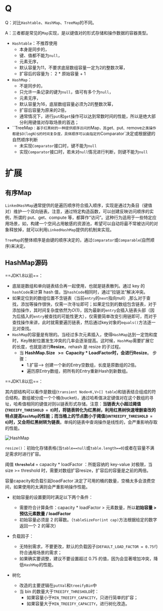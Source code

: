 # Q

Q：对比`Hashtable`、`HashMap`、`TreeMap`的不同。

A：三者都是常见的`Map`实现，是以键值对的形式存储和操作数据的容器类型。

- `Hashtable`：不推荐使用
  - 本身是同步的，
  - 键、值都不能为`null`，
  - 元素无序，
  - 默认容量为11，不要求底层数组容量一定为2的整数次幂，
  - 扩容后的容量为： 2 * 原始容量 + 1
- `HashMap`：
  - 不是同步的，
  - 只允许一条记录的键为`null`，值可有多个为`null`，
  - 元素无序，
  - 默认容量为16，底层数组容量必须为2的整数次幂，
  - 扩容后容量为原来的2倍，
  - 通常情况下，进行`put`和`get`操作可以达到常数时间的性能，所以是绝大部分利用键值对存取场景的首选；
- ``TreeMap`：基于红黑树的一种提供顺序访问的`Map`，其`get`、`put`、`remove`之类操作都是$O(logN)$的时间复杂度，具体顺序可以由指定的`Comparator`决定或根据键的自然顺序判断
  - 未实现`Comparator`接口时，键不能为`null`
  - 实现`Comparator`接口时，若未对`null`情况进行判断，则键不能为`null`



# 扩展

## 有序Map

`LinkedHashMap`通常提供的是遍历顺序符合插入顺序，实现是通过为条目（键值对）维护一个双向链表。注意，通过特定构造函数，可以创建反映访问顺序的实例，所谓的 put、get、compute 等，都算作“访问”。这种行为适用于一些特定应用场景，如，构建一个空间占用敏感的资源池，希望可以自动将最不常被访问的对象释放掉，就可以利用`LinkedHashMap`提供的机制来实现。

`TreeMap`的整体顺序是由键的顺序决定的，通过`Comparator`或`Comparable`(自然顺序)来决定。



## HashMap源码

==JDK1.8以前==：

- 底层是数组和单向链表结合再一起使用，也就是链表散列。通过 key 的`hashCode`来计算 hash 值，当`hashCode`相同时，通过“拉链法”解决冲突。 
- 如果定位到的数组位置不含链表（当前`entry`的`next`指向null）,那么对于查找，添加等操作很快，仅需一次寻址即可；如果定位到的数组包含链表，对于添加操作，其时间复杂度依然为$O(1)$，因为最新的`entry`会插入链表头部（因为后插入的`entry`被查找的可能性更大），仅需要简单改变引用链即可，而对于查找操作来讲，此时就需要遍历链表，然后通过key对象的`equals()`方法逐一比对查找。
- `HashMap`的容量是有限的。当经过多次元素插入，使得`HashMap`达到一定饱和度时，Key映射位置发生冲突的几率会逐渐提高。这时候，`HashMap`需要扩展它的长度，也就是进行**Resize**。rehash 是 resize 的子过程。
  - 当 **HashMap.Size   >=  Capacity * LoadFactor时，会进行Resize**。 步骤：
    - 1.扩容——> 创建一个新的Entry空数组，长度是原数组的2倍。 
    - 遍历原Entry数组，把所有的Entry重新Hash到新数组。 

==JDK1.8以后==：

其内部结构可以看作是数组(`transient Node<K,V>[] table`)和链表结合组成的符合结构，数组被分成一个个桶(bucket)，通过哈希值决定键值对在这个数组的寻址，哈希值相同的键值对则以链表形式存储。注意：**当链表大小超过阈值(`TREEIFY_THRESHOLD = 8`)时，将链表转化为红黑树，利用红黑树快速增删查改的特点提高`HashMap`的性能；而当桶上的节点数小于阈值(`UNTREEIFY_THRESHOLD = 6`)时，又会将红黑树转为链表**。单纯的链表中查询操作是线性的，会严重影响存取的性能。

![HashMap](https://github.com/fms5cmS/MyNote/raw/master/images/Collection-HashMap.png)

`resize()`：初始化存储表格(当`table==null`或`table.length==0`)或者在容量不满足需求时进行扩容。

阈值 **`threshold`** = capacity * loadFactor ：所能容纳的 key-value 对极限，当 size >= threshold 时，需要对数组扩容resize，扩容后的容量是之前的两倍。 

容量capacity和负载引起loadFactor 决定了可用的桶的数量，空桶太多会浪费空间，如果使用的太满则会严重影响操作性能。

- 初始容量的设置要同时满足以下两个条件：
  - 需要符合计算条件：capacity * loadFactor > 元素数量，所以**初始容量  > 预估元素数量 / loadFactor**
  - 初始容量必须是 2 的幂数。（`tableSizeFor(int cap)`方法根据给定的数字返回一个 2 的幂次）

- 负载因子：
  - 无特别需求，不要更改，默认的负载因子(`DEFAULT_LOAD_FACTOR = 0.75f`)符合通用场景的需求；
  - 如果确实要调整，建议不要设置超过 0.75 的值，因为会显著增加冲突，降低`HashMap`的性能。

- 树化
  - 改造的主要逻辑在`putVal`和`treeifyBin`中
  - 当 bin 的数量大于`TREEIFY_THRESHOLD`时：
    - 如果容量小于`MIN_TREEIFY_CAPACITY`，只进行简单的扩容；
    - 如果容量大于`MIN_TREEIFY_CAPACITY`，进行树化改造。